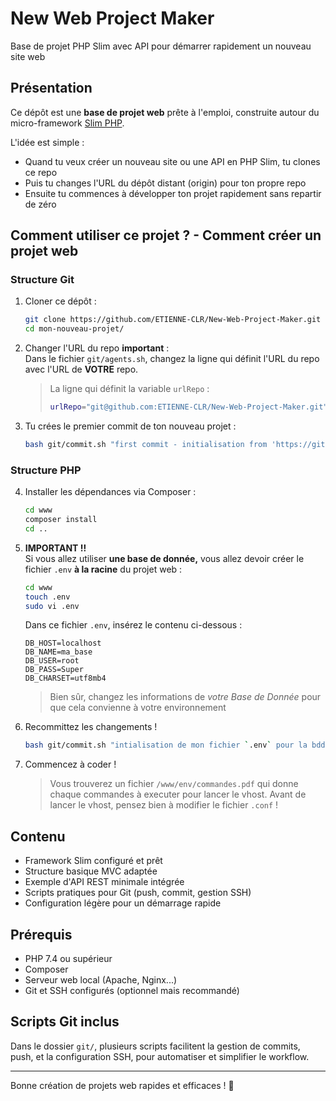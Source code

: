 # New Web Project Maker
Base de projet PHP Slim avec API pour démarrer rapidement un nouveau site web

## Présentation
Ce dépôt est une **base de projet web** prête à l'emploi, construite autour du micro-framework [Slim PHP](https://www.slimframework.com/). 

L'idée est simple :  
- Quand tu veux créer un nouveau site ou une API en PHP Slim, tu clones ce repo
- Puis tu changes l'URL du dépôt distant (origin) pour ton propre repo
- Ensuite tu commences à développer ton projet rapidement sans repartir de zéro

## Comment utiliser ce projet ? - Comment créer un projet web
### Structure Git
1. Cloner ce dépôt :
    ```bash
    git clone https://github.com/ETIENNE-CLR/New-Web-Project-Maker.git mon-nouveau-projet/
    cd mon-nouveau-projet/
    ```

2. Changer l'URL du repo **important** :<br>
    Dans le fichier `git/agents.sh`, changez la ligne qui définit l'URL du repo avec l'URL de **VOTRE** repo.
    > La ligne qui définit la variable `urlRepo` :
    > ```bash
    > urlRepo="git@github.com:ETIENNE-CLR/New-Web-Project-Maker.git"
    > ```

3. Tu crées le premier commit de ton nouveau projet :
    ```bash
    bash git/commit.sh "first commit - initialisation from 'https://github.com/ETIENNE-CLR/New-Web-Project-Maker.git'"
    ```

### Structure PHP
4. Installer les dépendances via Composer :
    ```bash
    cd www
    composer install
    cd ..
    ```
5. **IMPORTANT !!**<br>
    Si vous allez utiliser **une base de donnée,** vous allez devoir créer le fichier `.env` **à la racine** du projet web :
    ```bash
    cd www
    touch .env
    sudo vi .env
    ```
    Dans ce fichier `.env`, insérez le contenu ci-dessous :
    ```env
    DB_HOST=localhost
    DB_NAME=ma_base
    DB_USER=root
    DB_PASS=Super
    DB_CHARSET=utf8mb4
    ```
    > Bien sûr, changez les informations de *votre Base de Donnée* pour que cela convienne à votre environnement

6. Recommittez les changements !
    ```bash
    bash git/commit.sh "intialisation de mon fichier `.env` pour la bdd"
    ```


7. Commencez à coder !
    > Vous trouverez un fichier `/www/env/commandes.pdf` qui donne chaque commandes à executer pour lancer le vhost.
    > Avant de lancer le vhost, pensez bien à modifier le fichier `.conf` !

## Contenu
- Framework Slim configuré et prêt  
- Structure basique MVC adaptée  
- Exemple d'API REST minimale intégrée  
- Scripts pratiques pour Git (push, commit, gestion SSH)  
- Configuration légère pour un démarrage rapide 

## Prérequis
* PHP 7.4 ou supérieur
* Composer
* Serveur web local (Apache, Nginx...)
* Git et SSH configurés (optionnel mais recommandé)

## Scripts Git inclus
Dans le dossier `git/`, plusieurs scripts facilitent la gestion de commits, push, et la configuration SSH, pour automatiser et simplifier le workflow.

--- 

Bonne création de projets web rapides et efficaces ! 🚀
